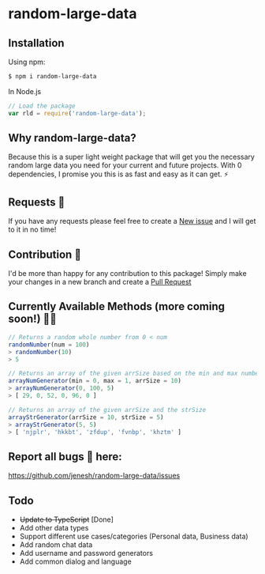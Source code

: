 # random-large-data

## Installation
Using npm:
```bash
$ npm i random-large-data
```

In Node.js
```js
// Load the package
var rld = require('random-large-data');
```

## Why random-large-data? 
Because this is a super light weight package that will get you the necessary random large data you need for your current and future projects. With 0 dependencies, I promise you this is as fast and easy as it can get. ⚡️

## Requests 👀
If you have any requests please feel free to create a [New issue](https://github.com/jenesh/random-large-data/issues) and I will get to it in no time!

## Contribution 🙌
I'd be more than happy for any contribution to this package! Simply make your changes in a new branch and create a [Pull Request](https://github.com/jenesh/random-large-data/pulls)

## Currently Available Methods (more coming soon!) 👨‍💻

```js
// Returns a random whole number from 0 < num
randomNumber(num = 100)
> randomNumber(10)
> 5

// Returns an array of the given arrSize based on the min and max number
arrayNumGenerator(min = 0, max = 1, arrSize = 10)
> arrayNumGenerator(0, 100, 5)
> [ 29, 0, 52, 0, 96, 0 ]

// Returns an array of the given arrSize and the strSize
arrayStrGenerator(arrSize = 10, strSize = 5)
> arrayStrGenerator(5, 5)
> [ 'njplr', 'hkkbt', 'zfdup', 'fvnbp', 'khztm' ]
```

## Report all bugs 🐛 here:
https://github.com/jenesh/random-large-data/issues

## Todo
- ~~Update to TypeScript~~ [Done]
- Add other data types
- Support different use cases/categories (Personal data, Business data)
- Add random chat data
- Add username and password generators
- Add common dialog and language
